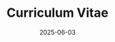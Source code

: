 ---
title: "Curriculum Vitae"
date: 2025-06-03
type: resume           # theme choices: landing / resume / resume-pro
sections:
  - block: resume-biography
    content:
      # "username" 要跟 content/authors 下的資料夾名稱相同
      username: admin
      # 若想在 Biography 下加一個「下載履歷（PDF）」按鈕，可參考：
      # button:
      #   text: "下載履歷"
      #   url: "uploads/resume.pdf"
  - block: resume-experience
    content:
      username: admin
    design:
      # 是否先顯示 Education，再顯示 Experience？false 表示 Experience 先
      is_education_first: false
      # Hugo 可解析的日期格式（展示在區塊標題旁），例如 "January 2006"
      date_format: "January 2006"
  - block: resume-skills
    content:
      title: "Skills & Hobbies"
      username: admin
    design:
      # 是否要顯示技能的百分比例條 (如果您在作者檔案中寫了“percent”欄位)
      show_skill_percentage: false
  - block: resume-awards
    content:
      title: "Awards"
      username: admin
  - block: resume-languages
    content:
      title: "Languages"
      username: admin
---